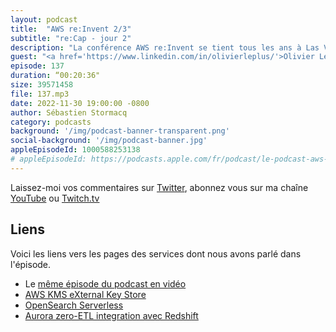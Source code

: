 ```yaml
---
layout: podcast
title:  "AWS re:Invent 2/3"
subtitle: "re:Cap - jour 2"
description: "La conférence AWS re:Invent se tient tous les ans à Las Vegas. Cette année plus de 50000 clients et partenaires sont réunis pour apprendre et échanger leurs expériences dans le cloud AWS. Dans ce podcast, je reviens avec mes invités sur les principales annonces faites pendant les trois premières journées de conférence. On y parle de eXternal Key Store (XKS), de OpenSearch en serverless et d'une solution no-code pour de l'ETL."
guest: "<a href='https://www.linkedin.com/in/olivierleplus/'>Olivier Leplus</a>, Developer Advocate, AWS ; <a href='https://www.linkedin.com/in/j%C3%A9r%C3%A9mie-rodon-b6656290/'>Jérémie Rodon</a>, Cloud Architect Devoteam / Revolve et <a href='https://www.linkedin.com/in/arnaudj/'>Arnaud Jean</a>, Solution Architect, AWS"
episode: 137
duration: “00:20:36"
size: 39571458
file: 137.mp3
date: 2022-11-30 19:00:00 -0800
author: Sébastien Stormacq
category: podcasts
background: '/img/podcast-banner-transparent.png'
social-background: '/img/podcast-banner.jpg'
appleEpisodeId: 1000588253138
# appleEpisodeId: https://podcasts.apple.com/fr/podcast/le-podcast-aws-en-français/id1452118442
---
```


Laissez-moi vos commentaires sur [Twitter](https://twitter.com/sebsto), abonnez vous sur ma chaîne [YouTube](https://www.youtube.com/sebsto) ou [Twitch.tv](https://www.twitch.tv/sebAWS)

## Liens

Voici les liens vers les pages des services dont nous avons parlé dans l'épisode.

- Le [même épisode du podcast en vidéo](https://www.youtube.com/watch?v=eG1IawjyYVA)
- [AWS KMS eXternal Key Store](https://aws.amazon.com/blogs/aws/announcing-aws-kms-external-key-store-xks/)
- [OpenSearch Serverless](https://aws.amazon.com/blogs/aws/preview-amazon-opensearch-serverless-run-search-and-analytics-workloads-without-managing-clusters/)
- [Aurora zero-ETL integration avec Redshift](https://aws.amazon.com/about-aws/whats-new/2022/11/amazon-aurora-zero-etl-integration-redshift/)